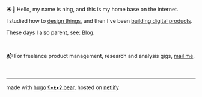 ☀️🧃 Hello, my name is ning, and this is my home base on the internet.


I studied how to [design things][old-portfolio-url], and then I've been [building digital products][linkedin-url].

These days I also parent, see: [Blog][blog-url].

&nbsp;

📬 For freelance product management, research and analysis gigs, [mail me](mailto:ninginthenetherlands@gmail.com).

&nbsp;

---

made with [hugo][hugo-url] [ʕ•ᴥ•ʔ bear][hugo-bear-url], hosted on [netlify][netlify-url]


[old-portfolio-url]: https://cargocollective.com/ningxxu/
[linkedin-url]: https://www.linkedin.com/in/ningxxu/
[blog-url]: /blog/
[hugo-url]: https://gohugo.io/
[hugo-bear-url]: https://github.com/janraasch/hugo-bearblog/
[netlify-url]: https://www.netlify.com/